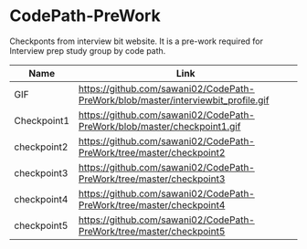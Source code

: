 # CodePath-PreWork

 Checkponts from interview bit website. It is a pre-work required for Interview prep study group by code path.

Name | Link
--- | --- 
GIF | https://github.com/sawani02/CodePath-PreWork/blob/master/interviewbit_profile.gif 
Checkpoint1 | https://github.com/sawani02/CodePath-PreWork/blob/master/checkpoint1.gif  
checkpoint2 | https://github.com/sawani02/CodePath-PreWork/tree/master/checkpoint2    
checkpoint3 |  https://github.com/sawani02/CodePath-PreWork/tree/master/checkpoint3   
checkpoint4 |   https://github.com/sawani02/CodePath-PreWork/tree/master/checkpoint4   
checkpoint5 |    https://github.com/sawani02/CodePath-PreWork/tree/master/checkpoint5  
